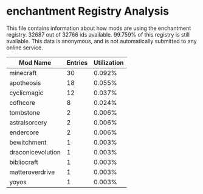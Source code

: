 # enchantment Registry Analysis

This file contains information about how mods are using the enchantment
registry. 32687 out of 32766 ids available. 99.759% of this registry is still
available. This data is anonymous, and is not automatically submitted to any
online service.


| Mod Name          | Entries | Utilization |
|-------------------|---------|-------------|
| minecraft         | 30      | 0.092%      |
| apotheosis        | 18      | 0.055%      |
| cyclicmagic       | 12      | 0.037%      |
| cofhcore          | 8       | 0.024%      |
| tombstone         | 2       | 0.006%      |
| astralsorcery     | 2       | 0.006%      |
| endercore         | 2       | 0.006%      |
| bewitchment       | 1       | 0.003%      |
| draconicevolution | 1       | 0.003%      |
| bibliocraft       | 1       | 0.003%      |
| matteroverdrive   | 1       | 0.003%      |
| yoyos             | 1       | 0.003%      |
